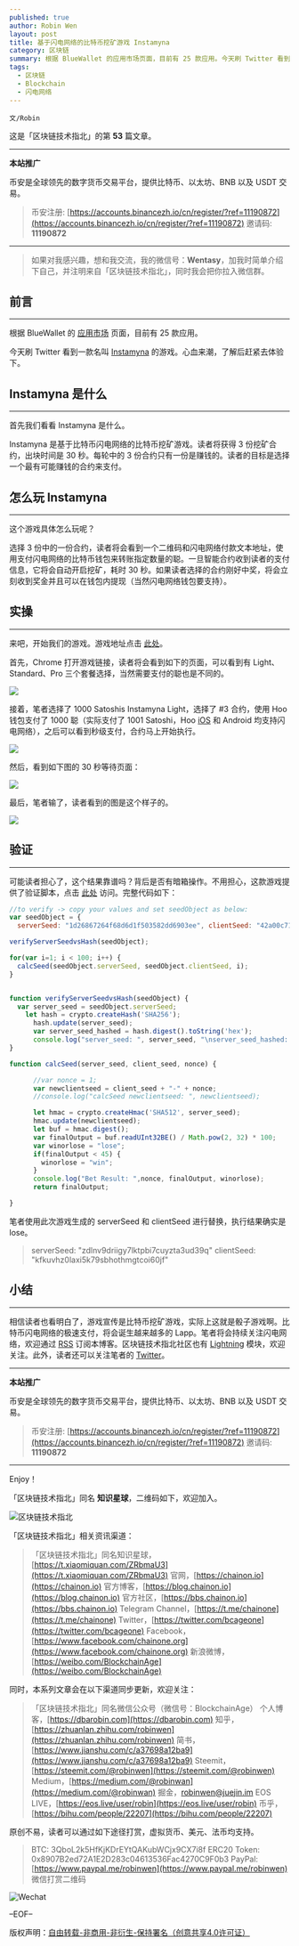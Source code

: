 ```yaml
---
published: true
author: Robin Wen
layout: post
title: 基于闪电网络的比特币挖矿游戏 Instamyna
category: 区块链
summary: 根据 BlueWallet 的应用市场页面，目前有 25 款应用。今天刷 Twitter 看到一款名叫 Instamyna 的游戏。心血来潮，了解后赶紧去体验下。相信读者也看明白了，游戏宣传是比特币挖矿游戏，实际上这就是骰子游戏啊。比特币闪电网络的极速支付，将会诞生越来越多的 Lapp。笔者将会持续关注闪电网络，欢迎通过 RSS 订阅本博客。此外，读者还可以关注笔者的 Twitter。
tags:
  - 区块链
  - Blockchain
  - 闪电网络
---
```


`文/Robin`

这是「区块链技术指北」的第 **53** 篇文章。

***

**本站推广**

币安是全球领先的数字货币交易平台，提供比特币、以太坊、BNB 以及 USDT 交易。

> 币安注册: [https://accounts.binancezh.io/cn/register/?ref=11190872](https://accounts.binancezh.io/cn/register/?ref=11190872)
> 邀请码: **11190872**

***

> 如果对我感兴趣，想和我交流，我的微信号：**Wentasy**，加我时简单介绍下自己，并注明来自「区块链技术指北」，同时我会把你拉入微信群。

## 前言
***

根据 BlueWallet 的 [应用市场](https://bluewallet.io/marketplace) 页面，目前有 25 款应用。

今天刷 Twitter 看到一款名叫 [Instamyna](https://ice3x.co.za/ln-game-instamyna) 的游戏。心血来潮，了解后赶紧去体验下。

## Instamyna 是什么
***

首先我们看看 Instamyna 是什么。

Instamyna 是基于比特币闪电网络的比特币挖矿游戏。读者将获得 3 份挖矿合约，出块时间是 30 秒。每轮中的 3 份合约只有一份是赚钱的。读者的目标是选择一个最有可能赚钱的合约来支付。

## 怎么玩 Instamyna
***

这个游戏具体怎么玩呢？

选择 3 份中的一份合约，读者将会看到一个二维码和闪电网络付款文本地址，使用支付闪电网络的比特币钱包来转账指定数量的聪。一旦智能合约收到读者的支付信息，它将会自动开启挖矿，耗时 30 秒。如果读者选择的合约刚好中奖，将会立刻收到奖金并且可以在钱包内提现（当然闪电网络钱包要支持）。

## 实操
***

来吧，开始我们的游戏。游戏地址点击 [此处](https://ice3x.co.za/cryptocurrency-games/instamyna-bitcoin-lightning-game/)。

首先，Chrome 打开游戏链接，读者将会看到如下的页面，可以看到有 Light、Standard、Pro 三个套餐选择，当然需要支付的聪也是不同的。

![](https://cdn.dbarobin.com/qpm59gZ.png)

接着，笔者选择了 1000 Satoshis Instamyna Light，选择了 #3 合约，使用 Hoo 钱包支付了 1000 聪（实际支付了 1001 Satoshi，Hoo [iOS](https://dbarobin.com/2019/03/22/lightning-network-hoo-ios) 和 Android 均支持闪电网络），之后可以看到秒级支付，合约马上开始执行。

![](https://cdn.dbarobin.com/rwpML8n.png)

然后，看到如下图的 30 秒等待页面：

![](https://cdn.dbarobin.com/u3oZJLI.png)

最后，笔者输了，读者看到的图是这个样子的。

![](https://cdn.dbarobin.com/vbwwdTU.png)

## 验证
***

可能读者担心了，这个结果靠谱吗？背后是否有暗箱操作。不用担心，这款游戏提供了验证脚本，点击 [此处](https://repl.it/@citlayik/tcmverify) 访问。完整代码如下：

``` js
//to verify -> copy your values and set seedObject as below:
var seedObject = {
  serverSeed: "1d26867264f68d6d1f503582dd6903ee", clientSeed: "42a00c71f192f75fca40fbf83b0cf8d3"};

verifyServerSeedvsHash(seedObject);

for(var i=1; i < 100; i++) {
  calcSeed(seedObject.serverSeed, seedObject.clientSeed, i);
}


function verifyServerSeedvsHash(seedObject) {
  var server_seed = seedObject.serverSeed;
    let hash = crypto.createHash('SHA256');
      hash.update(server_seed);
      var server_seed_hashed = hash.digest().toString('hex');
      console.log("server_seed: ", server_seed, "\nserver_seed_hashed: ", server_seed_hashed);
}

function calcSeed(server_seed, client_seed, nonce) {

      //var nonce = 1;
      var newclientseed = client_seed + "-" + nonce;
      //console.log("calcSeed newclientseed: ", newclientseed);

      let hmac = crypto.createHmac('SHA512', server_seed);
      hmac.update(newclientseed);
      let buf = hmac.digest();
      var finalOutput = buf.readUInt32BE() / Math.pow(2, 32) * 100;
      var winorlose = "lose";
      if(finalOutput < 45) {
        winorlose = "win";
      } 
      console.log("Bet Result: ",nonce, finalOutput, winorlose);
      return finalOutput;

}
```

笔者使用此次游戏生成的 serverSeed 和 clientSeed 进行替换，执行结果确实是 lose。

> serverSeed: "zdlnv9driigy7lktpbi7cuyzta3ud39q"
> clientSeed: "kfkuvhz0laxi5k79sbhothmgtcoi60jf"

## 小结
***

相信读者也看明白了，游戏宣传是比特币挖矿游戏，实际上这就是骰子游戏啊。比特币闪电网络的极速支付，将会诞生越来越多的 Lapp。笔者将会持续关注闪电网络，欢迎通过 [RSS](https://dbarobin.com/feed.xm) 订阅本博客。区块链技术指北社区也有 [Lightning](https://bbs.chainon.io/t/lightning) 模块，欢迎关注。此外，读者还可以关注笔者的 [Twitter](https://twitter.com/vrwio)。

***

**本站推广**

币安是全球领先的数字货币交易平台，提供比特币、以太坊、BNB 以及 USDT 交易。

> 币安注册: [https://accounts.binancezh.io/cn/register/?ref=11190872](https://accounts.binancezh.io/cn/register/?ref=11190872)
> 邀请码: **11190872**

***

Enjoy！

「区块链技术指北」同名 **知识星球**，二维码如下，欢迎加入。

![区块链技术指北](https://cdn.dbarobin.com/3YzonTR.png)

「区块链技术指北」相关资讯渠道：

> 「区块链技术指北」同名知识星球，[https://t.xiaomiquan.com/ZRbmaU3](https://t.xiaomiquan.com/ZRbmaU3)
> 官网，[https://chainon.io](https://chainon.io)
> 官方博客，[https://blog.chainon.io](https://blog.chainon.io)
> 官方社区，[https://bbs.chainon.io](https://bbs.chainon.io)
> Telegram Channel，[https://t.me/chainone](https://t.me/chainone)
> Twitter，[https://twitter.com/bcageone](https://twitter.com/bcageone)
> Facebook，[https://www.facebook.com/chainone.org](https://www.facebook.com/chainone.org)
> 新浪微博，[https://weibo.com/BlockchainAge](https://weibo.com/BlockchainAge)

同时，本系列文章会在以下渠道同步更新，欢迎关注：

> 「区块链技术指北」同名微信公众号（微信号：BlockchainAge）
> 个人博客，[https://dbarobin.com](https://dbarobin.com)
> 知乎，[https://zhuanlan.zhihu.com/robinwen](https://zhuanlan.zhihu.com/robinwen)
> 简书，[https://www.jianshu.com/c/a37698a12ba9](https://www.jianshu.com/c/a37698a12ba9)
> Steemit，[https://steemit.com/@robinwen](https://steemit.com/@robinwen)
> Medium，[https://medium.com/@robinwan](https://medium.com/@robinwan)
> 掘金，[robinwen@juejin.im](https://juejin.im/user/5673ccae60b2260ee435f89a/posts)
> EOS LIVE，[https://eos.live/user/robin](https://eos.live/user/robin)
> 币乎，[https://bihu.com/people/22207](https://bihu.com/people/22207)

原创不易，读者可以通过如下途径打赏，虚拟货币、美元、法币均支持。

> BTC: 3QboL2k5HfKjKDrEYtQAKubWCjx9CX7i8f
> ERC20 Token: 0x8907B2ed72A1E2D283c04613536Fac4270C9F0b3
> PayPal: [https://www.paypal.me/robinwen](https://www.paypal.me/robinwen)
> 微信打赏二维码

![Wechat](https://cdn.dbarobin.com/SzoNl5b.jpg)

–EOF–

版权声明：[自由转载-非商用-非衍生-保持署名（创意共享4.0许可证）](http://creativecommons.org/licenses/by-nc-nd/4.0/deed.zh)
